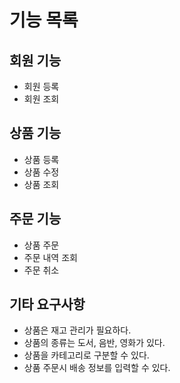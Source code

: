 # 기능 목록

## 회원 기능

- 회원 등록
- 회원 조회

## 상품 기능

- 상품 등록
- 상품 수정
- 상품 조회

## 주문 기능

- 상품 주문
- 주문 내역 조회
- 주문 취소

## 기타 요구사항

- 상품은 재고 관리가 필요하다.
- 상품의 종류는 도서, 음반, 영화가 있다.
- 상품을 카테고리로 구분할 수 있다.
- 상품 주문시 배송 정보를 입력할 수 있다.